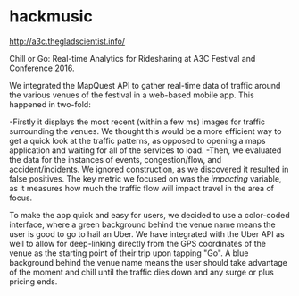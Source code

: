 # hackmusic

http://a3c.thegladscientist.info/

Chill or Go: Real-time Analytics for Ridesharing at A3C Festival and Conference 2016.

We integrated the MapQuest API to gather real-time data of traffic around the various venues of the festival in a web-based mobile app. This happened in two-fold: 

-Firstly it displays the most recent (within a few ms) images for traffic surrounding the venues. We thought this would be a more efficient way to get a quick look at the traffic patterns, as opposed to opening a maps application and waiting for all of the services to load. 
-Then, we evaluated the data for the instances of events, congestion/flow, and accident/incidents. We ignored construction, as we discovered it resulted in false positives. The key metric we focused on was the *impacting* variable, as it measures how much the traffic flow will impact travel in the area of focus. 

To make the app quick and easy for users, we decided to use a color-coded interface, where a green background behind the venue name means the user is good to go to hail an Uber. We have integrated with the Uber API as well to allow for deep-linking directly from the GPS coordinates of the venue as the starting point of their trip upon tapping "Go". A blue background behind the venue name means the user should take advantage of the moment and chill until the traffic dies down and any surge or plus pricing ends.


